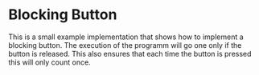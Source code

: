 # Blocking Button

This is a small example implementation that shows how to implement a blocking button.
The execution of the programm will go one only if the button is released.
This also ensures that each time the button is pressed this will only count once.